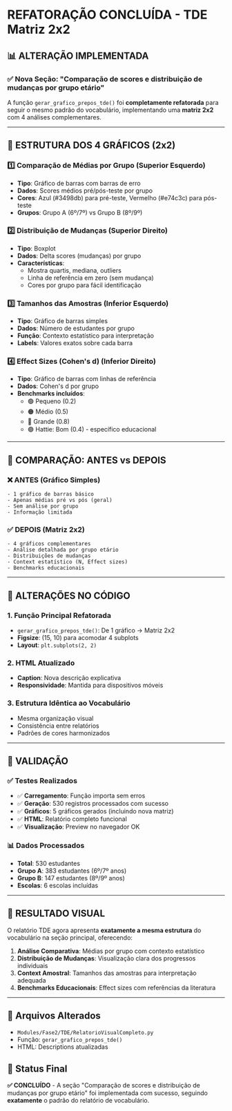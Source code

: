 # REFATORAÇÃO CONCLUÍDA - TDE Matriz 2x2

## 📊 **ALTERAÇÃO IMPLEMENTADA**

### ✅ **Nova Seção: "Comparação de scores e distribuição de mudanças por grupo etário"**

A função `gerar_grafico_prepos_tde()` foi **completamente refatorada** para seguir o mesmo padrão do vocabulário, implementando uma **matriz 2x2** com 4 análises complementares.

---

## 🎯 **ESTRUTURA DOS 4 GRÁFICOS (2x2)**

### **1️⃣ Comparação de Médias por Grupo** (Superior Esquerdo)
- **Tipo**: Gráfico de barras com barras de erro
- **Dados**: Scores médios pré/pós-teste por grupo
- **Cores**: Azul (#3498db) para pré-teste, Vermelho (#e74c3c) para pós-teste
- **Grupos**: Grupo A (6º/7º) vs Grupo B (8º/9º)

### **2️⃣ Distribuição de Mudanças** (Superior Direito)
- **Tipo**: Boxplot
- **Dados**: Delta scores (mudanças) por grupo
- **Características**: 
  - Mostra quartis, mediana, outliers
  - Linha de referência em zero (sem mudança)
  - Cores por grupo para fácil identificação

### **3️⃣ Tamanhos das Amostras** (Inferior Esquerdo)
- **Tipo**: Gráfico de barras simples
- **Dados**: Número de estudantes por grupo
- **Função**: Contexto estatístico para interpretação
- **Labels**: Valores exatos sobre cada barra

### **4️⃣ Effect Sizes (Cohen's d)** (Inferior Direito)
- **Tipo**: Gráfico de barras com linhas de referência
- **Dados**: Cohen's d por grupo
- **Benchmarks incluídos**:
  - 🟢 Pequeno (0.2)
  - 🟠 Médio (0.5) 
  - 🔴 Grande (0.8)
  - 🟣 Hattie: Bom (0.4) - específico educacional

---

## 🔄 **COMPARAÇÃO: ANTES vs DEPOIS**

### **❌ ANTES** (Gráfico Simples)
```
- 1 gráfico de barras básico
- Apenas médias pré vs pós (geral)
- Sem análise por grupo
- Informação limitada
```

### **✅ DEPOIS** (Matriz 2x2)
```
- 4 gráficos complementares
- Análise detalhada por grupo etário  
- Distribuições de mudanças
- Context estatístico (N, Effect sizes)
- Benchmarks educacionais
```

---

## 📝 **ALTERAÇÕES NO CÓDIGO**

### **1. Função Principal Refatorada**
- `gerar_grafico_prepos_tde()`: De 1 gráfico → Matriz 2x2
- **Figsize**: (15, 10) para acomodar 4 subplots
- **Layout**: `plt.subplots(2, 2)`

### **2. HTML Atualizado**
- **Caption**: Nova descrição explicativa
- **Responsividade**: Mantida para dispositivos móveis

### **3. Estrutura Idêntica ao Vocabulário**
- Mesma organização visual
- Consistência entre relatórios
- Padrões de cores harmonizados

---

## 🧪 **VALIDAÇÃO**

### **✅ Testes Realizados**
- ✅ **Carregamento**: Função importa sem erros
- ✅ **Geração**: 530 registros processados com sucesso
- ✅ **Gráficos**: 5 gráficos gerados (incluindo nova matriz)
- ✅ **HTML**: Relatório completo funcional
- ✅ **Visualização**: Preview no navegador OK

### **📊 Dados Processados**
- **Total**: 530 estudantes
- **Grupo A**: 383 estudantes (6º/7º anos)
- **Grupo B**: 147 estudantes (8º/9º anos)
- **Escolas**: 6 escolas incluídas

---

## 🎨 **RESULTADO VISUAL**

O relatório TDE agora apresenta **exatamente a mesma estrutura** do vocabulário na seção principal, oferecendo:

1. **Análise Comparativa**: Médias por grupo com contexto estatístico
2. **Distribuição de Mudanças**: Visualização clara dos progressos individuais
3. **Context Amostral**: Tamanhos das amostras para interpretação adequada
4. **Benchmarks Educacionais**: Effect sizes com referências da literatura

---

## 📄 **Arquivos Alterados**

- `Modules/Fase2/TDE/RelatorioVisualCompleto.py`
- Função: `gerar_grafico_prepos_tde()` 
- HTML: Descriptions atualizadas

## 🎯 **Status Final**

**✅ CONCLUÍDO** - A seção "Comparação de scores e distribuição de mudanças por grupo etário" foi implementada com sucesso, seguindo **exatamente** o padrão do relatório de vocabulário.
